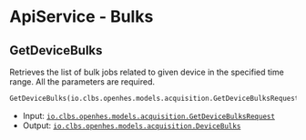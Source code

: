 # ApiService - Bulks

## GetDeviceBulks

Retrieves the list of bulk jobs related to given device in the specified time range. All the parameters are required.

```proto
GetDeviceBulks(io.clbs.openhes.models.acquisition.GetDeviceBulksRequest) returns (io.clbs.openhes.models.acquisition.DeviceBulks)
```

- Input: [`io.clbs.openhes.models.acquisition.GetDeviceBulksRequest`](model-io-clbs-openhes-models-acquisition-getdevicebulksrequest.md)
- Output: [`io.clbs.openhes.models.acquisition.DeviceBulks`](model-io-clbs-openhes-models-acquisition-devicebulks.md)

